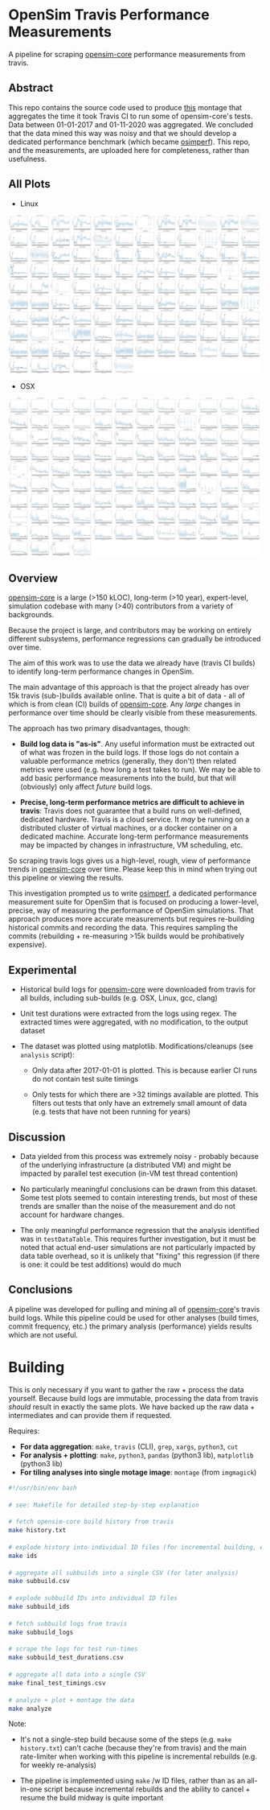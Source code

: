 # OpenSim Travis Performance Measurements

A pipeline for scraping
[opensim-core](https://github.com/opensim-org/opensim-core/)
performance measurements from travis.

## Abstract

This repo contains the source code used to produce
[this](results/linux_all.png) montage that aggregates the time it took
Travis CI to run some of opensim-core's tests. Data between 01-01-2017
and 01-11-2020 was aggregated. We concluded that the data mined this
way was noisy and that we should develop a dedicated performance
benchmark (which became
[osimperf](https://github.com/adamkewley/osimperf)). This repo, and
the measurements, are uploaded here for completeness, rather than
usefulness.


## All Plots

- Linux

![All Linux results](results/linux_all.png)

- OSX

![All OSX results](results/osx_all.png)


## Overview

[opensim-core](https://github.com/opensim-org/opensim-core/) is a
large (>150 kLOC), long-term (>10 year), expert-level, simulation
codebase with many (>40) contributors from a variety of backgrounds.

Because the project is large, and contributors may be working on
entirely different subsystems, performance regressions can gradually
be introduced over time.

The aim of this work was to use the data we already have (travis CI
builds) to identify long-term performance changes in OpenSim.

The main advantage of this approach is that the project already has
over 15k travis (sub-)builds available online. That is quite a bit of
data - all of which is from clean (CI) builds of
[opensim-core](https://github.com/opensim-org/opensim-core/). Any
*large* changes in performance over time should be clearly visible
from these measurements.

The approach has two primary disadvantages, though:

- **Build log data is "as-is"**. Any useful information must be
  extracted out of what was frozen in the build logs. If those logs do
  not contain a valuable performance metrics (generally, they don't)
  then related metrics were used (e.g. how long a test takes to
  run). We may be able to add basic performance measurements into the
  build, but that will (obviously) only affect *future* build logs.

- **Precise, long-term performance metrics are difficult to achieve in
  travis**: Travis does not guarantee that a build runs on
  well-defined, dedicated hardware. Travis is a cloud service. It
  *may* be running on a distributed cluster of virtual machines, or a
  docker container on a dedicated machine. Accurate long-term
  performance measurements may be impacted by changes in
  infrastructure, VM scheduling, etc.

So scraping travis logs gives us a high-level, rough, view of
performance trends in
[opensim-core](https://github.com/opensim-org/opensim-core/) over
time. Please keep this in mind when trying out this pipeline or
viewing the results.

This investigation prompted us to write
[osimperf](https://github.com/adamkewley/osimperf), a dedicated
performance measurement suite for OpenSim that is focused on producing
a lower-level, precise, way of measuring the performance of OpenSim
simulations. That approach produces more accurate measurements but
requires re-building historical commits and recording the data. This
requires sampling the commits (rebuilding + re-measuring >15k builds
would be prohibatively expensive).


## Experimental

- Historical build logs for
  [opensim-core](https://github.com/opensim-org/opensim-core/) were
  downloaded from travis for all builds, including sub-builds
  (e.g. OSX, Linux, gcc, clang)

- Unit test durations were extracted from the logs using regex. The
  extracted times were aggregated, with no modification, to the output
  dataset

- The dataset was plotted using matplotlib. Modifications/cleanups
  (see `analysis` script):

  - Only data after 2017-01-01 is plotted. This is because earlier CI
    runs do not contain test suite timings

  - Only tests for which there are >32 timings available are
    plotted. This filters out tests that only have an extremely small
    amount of data (e.g. tests that have not been running for years)
 
 
## Discussion

- Data yielded from this process was extremely noisy - probably
  because of the underlying infrastructure (a distributed VM) and
  might be impacted by parallel test execution (in-VM test thread
  contention)
  
- No particularly meaningful conclusions can be drawn from this
  dataset. Some test plots seemed to contain interesting trends, but
  most of these trends are smaller than the noise of the measurement
  and do not account for hardware changes.
  
- The only meaningful performance regression that the analysis
  identified was in `testDataTable`. This requires further
  investigation, but it must be noted that actual end-user simulations
  are not particularly impacted by data table overhead, so it is
  unlikely that "fixing" this regression (if there is one: it could be
  test additions) would do much


## Conclusions

A pipeline was developed for pulling and mining all of
[opensim-core](https://github.com/opensim-org/opensim-core/)'s travis
build logs. While this pipeline could be used for other analyses
(build times, commit frequency, etc.) the primary analysis
(performance) yields results which are not useful.


# Building

This is only necessary if you want to gather the raw + process the
data yourself. Because build logs are immutable, processing the data
from travis *should* result in exactly the same plots. We have backed
up the raw data + intermediates and can provide them if requested.

Requires:

 - **For data aggregation**: `make`, `travis` (CLI), `grep`, `xargs`, `python3`, `cut`
 - **For analysis + plotting**: `make`, `python3`, `pandas` (python3
   lib), `matplotlib` (python3 lib)
 - **For tiling analyses into single motage image**: `montage` (from `imgmagick`)

```bash
#!/usr/bin/env bash

# see: Makefile for detailed step-by-step explanation

# fetch opensim-core build history from travis
make history.txt

# explode history into individual ID files (for incremental building, etc.)
make ids

# aggregate all subbuilds into a single CSV (for later analysis)
make subbuild.csv

# explode subbuild IDs into individual ID files
make subbuild_ids

# fetch subbuild logs from travis
make subbuild_logs

# scrape the logs for test run-times
make subbuild_test_durations.csv

# aggregate all data into a single CSV
make final_test_timings.csv

# analyze + plot + montage the data
make analyze
```

Note:

- It's not a single-step build because some of the steps (e.g. `make
  history.txt`) can't cache (because they're from travis) and the main
  rate-limiter when working with this pipeline is incremental rebuilds
  (e.g. for weekly re-analysis)

- The pipeline is implemented using `make` /w ID files, rather than as
  an all-in-one script because incremental rebuilds and the ability to
  cancel + resume the build midway is quite important
